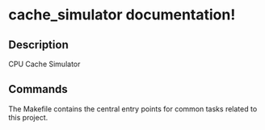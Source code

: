 # cache_simulator documentation!

## Description

CPU Cache Simulator

## Commands

The Makefile contains the central entry points for common tasks related to this project.

